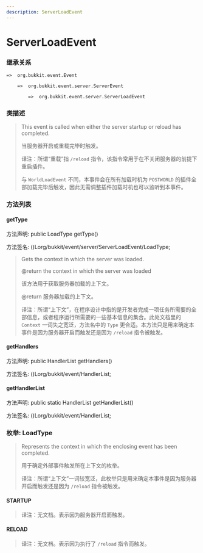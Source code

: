 ```yaml
---
description: ServerLoadEvent
---
```


# ServerLoadEvent

### 继承关系

    =>  org.bukkit.event.Event

        =>  org.bukkit.event.server.ServerEvent

            =>  org.bukkit.event.server.ServerLoadEvent

### 类描述

> This event is called when either the server startup or reload has completed.
> 
> <p>
> 
> 当服务器开启或重载完毕时触发。
> 
> <p>
> 
> 译注：所谓“重载”指 `/reload` 指令，该指令常用于在不关闭服务器的前提下重启插件。
> 
> 与 `WorldLoadEvent` 不同，本事件会在所有加载时机为 `POSTWORLD` 的插件全部加载完毕后触发，因此无需调整插件加载时机也可以监听到本事件。

### 方法列表

#### getType

方法声明: public LoadType getType()

方法签名: ()Lorg/bukkit/event/server/ServerLoadEvent/LoadType;

> Gets the context in which the server was loaded.
> 
> @return the context in which the server was loaded
> 
> <p>
> 
> 该方法用于获取服务器加载的上下文。
> 
> @return 服务器加载的上下文。
> 
> <p>
> 
> 译注：所谓“上下文”，在程序设计中指的是开发者完成一项任务所需要的全部信息，或者程序运行所需要的一些基本信息的集合。此处文档里的 `Context` 一词失之宽泛，方法名中的 `Type` 更合适。本方法只是用来确定本事件是因为服务器开启而触发还是因为 `/reload` 指令被触发。

#### getHandlers

方法声明: public HandlerList getHandlers()

方法签名: ()Lorg/bukkit/event/HandlerList;

#### getHandlerList

方法声明: public static HandlerList getHandlerList()

方法签名: ()Lorg/bukkit/event/HandlerList;

### 枚举: LoadType

> Represents the context in which the enclosing event has been completed.
> 
> <p>
> 
> 用于确定外部事件触发所在上下文的枚举。
> 
> <p>
> 
> 译注：所谓“上下文”一词较宽泛，此枚举只是用来确定本事件是因为服务器开启而触发还是因为 `/reload` 指令被触发。

#### STARTUP

> 译注：无文档。表示因为服务器开启而触发。

#### RELOAD

> 译注：无文档。表示因为执行了 `/reload` 指令而触发。